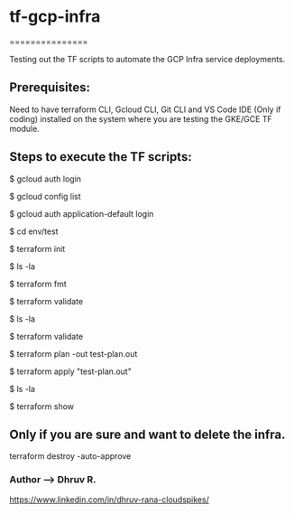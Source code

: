 # tf-gcp-infra
===============

Testing out the TF scripts to automate the GCP Infra service deployments.

## Prerequisites:
Need to have terraform CLI, Gcloud CLI, Git CLI and VS Code IDE (Only if coding) installed on the system where you are testing the GKE/GCE TF module.

## Steps to execute the TF scripts:

$ gcloud auth login

$ gcloud config list

$ gcloud auth application-default login

$ cd env/test

$ terraform init

$ ls -la

$ terraform fmt

$ terraform validate

$ ls -la

$ terraform validate

$ terraform plan -out test-plan.out

$ terraform apply "test-plan.out"

$ ls -la

$ terraform show

## Only if you are sure and want to delete the infra.
terraform destroy -auto-approve

### Author --> Dhruv R.
https://www.linkedin.com/in/dhruv-rana-cloudspikes/
